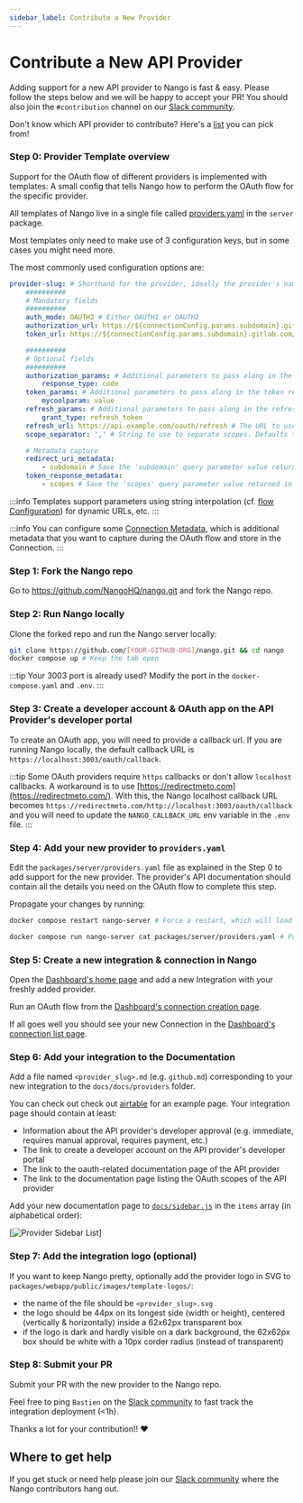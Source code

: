 ```yaml
---
sidebar_label: Contribute a New Provider
---
```


# Contribute a New API Provider

Adding support for a new API provider to Nango is fast & easy. Please follow the steps below and we will be happy to accept your PR! You should also join the `#contribution` channel on our [Slack community](https://nango.dev/slack).

Don't know which API provider to contribute? Here's a [list](https://github.com/orgs/NangoHQ/projects/2) you can pick from!

### Step 0: Provider Template overview

Support for the OAuth flow of different providers is implemented with templates: A small config that tells Nango how to perform the OAuth flow for the specific provider.

All templates of Nango live in a single file called [providers.yaml](https://nango.dev/oauth-providers) in the `server` package.

Most templates only need to make use of 3 configuration keys, but in some cases you might need more.

The most commonly used configuration options are:

```yaml
provider-slug: # Shorthand for the provider, ideally the provider's name. Must be unique. Kebab case.
    ##########
    # Mandatory fields
    ##########
    auth_mode: OAUTH2 # Either OAUTH1 or OAUTH2
    authorization_url: https://${connectionConfig.params.subdomain}.gitlab.com/oauth/authorize # The URL of the authorization page for the OAuth service (supports string interpolation)
    token_url: https://${connectionConfig.params.subdomain}.gitlab.com/oauth/token # The URL for the token request (supports string interpolation)

    ##########
    # Optional fields
    ##########
    authorization_params: # Additional parameters to pass along in the authorization step
        response_type: code
    token_params: # Additional parameters to pass along in the token request
        mycoolparam: value
    refresh_params: # Additional parameters to pass along in the refresh token request, if this is not provided it will use the token_params if it exist
        grant_type: refresh_token
    refresh_url: https://api.example.com/oauth/refresh # The URL to use for refreshing the access token (only if different from token_url)
    scope_separator: ',' # String to use to separate scopes. Defaults to ' ' (1 space) if not provided

    # Metadata capture
    redirect_uri_metadata:
        - subdomain # Save the 'subdomain' query parameter value returned in the Redirect URI (Connection Metadata)
    token_response_metadata:
        - scopes # Save the 'scopes' query parameter value returned in the token response (Connection Metadata)
```

:::info
Templates support parameters using string interpolation (cf. [flow Configuration](./reference/frontend-sdk.md#connection-config)) for dynamic URLs, etc.
:::

:::info
You can configure some [Connection Metadata](./reference/core-concepts.md#metadata), which is additional metadata that you want to capture during the OAuth flow and store in the Connection.
:::

### Step 1: Fork the Nango repo

Go to https://github.com/NangoHQ/nango.git and fork the Nango repo.

### Step 2: Run Nango locally

Clone the forked repo and run the Nango server locally:

```bash
git clone https://github.com/[YOUR-GITHUB-ORG]/nango.git && cd nango
docker compose up # Keep the tab open
```

:::tip
Your 3003 port is already used? Modify the port in the `docker-compose.yaml` and `.env`.
:::

### Step 3: Create a developer account & OAuth app on the API Provider's developer portal

To create an OAuth app, you will need to provide a callback url. If you are running Nango locally, the default callback URL is `https://localhost:3003/oauth/callback`.

:::tip
Some OAuth providers require `https` callbacks or don't allow `localhost` callbacks. A workaround is to use [https://redirectmeto.com](https://redirectmeto.com/). With this, the Nango localhost callback URL becomes `https://redirectmeto.com/http://localhost:3003/oauth/callback` and you will need to update the `NANGO_CALLBACK_URL` env variable in the `.env` file.
:::

### Step 4: Add your new provider to `providers.yaml`

Edit the `packages/server/providers.yaml` file as explained in the Step 0 to add support for the new provider. The provider's API documentation should contain all the details you need on the OAuth flow to complete this step.

Propagate your changes by running:

```bash
docker compose restart nango-server # Force a restart, which will load in the yaml again
```

```bash
docker compose run nango-server cat packages/server/providers.yaml # Print the contents of the providers file from inside the container
```

### Step 5: Create a new integration & connection in Nango

Open the [Dashboard's home page](http://localhost:3003) and add a new Integration with your freshly added provider.

Run an OAuth flow from the [Dashboard's connection creation page](http://localhost:3003/connection/create).

If all goes well you should see your new Connection in the [Dashboard's connection list page](http://localhost:3003/connections).

### Step 6: Add your integration to the Documentation

Add a file named `<provider_slug>.md` (e.g. `github.md`) corresponding to your new integration to the `docs/docs/providers` folder.

You can check out check out [airtable](./providers/airtable.md) for an example page. Your integration page should contain at least:

-   Information about the API provider's developer approval (e.g. immediate, requires manual approval, requires payment, etc.)
-   The link to create a developer account on the API provider's developer portal
-   The link to the oauth-related documentation page of the API provider
-   The link to the documentation page listing the OAuth scopes of the API provider

Add your new documentation page to [`docs/sidebar.js`](https://github.com/NangoHQ/nango/blob/master/docs/sidebars.js) in the `items` array (in alphabetical order):

[![Provider Sidebar List](/img/provider-sidebar.png)]

### Step 7: Add the integration logo (optional)

If you want to keep Nango pretty, optionally add the provider logo in SVG to `packages/webapp/public/images/template-logos/`:

-   the name of the file should be `<provider_slug>.svg`
-   the logo should be 44px on its longest side (width or height), centered (vertically & horizontally) inside a 62x62px transparent box
-   if the logo is dark and hardly visible on a dark background, the 62x62px box should be white with a 10px corder radius (instead of transparent)

### Step 8: Submit your PR

Submit your PR with the new provider to the Nango repo.

Feel free to ping `Bastien` on the [Slack community](https://nango.dev/slack) to fast track the integration deployment (<1h).

Thanks a lot for your contribution!! ❤️

## Where to get help

If you get stuck or need help please join our [Slack community](https://nango.dev/slack) where the Nango contributors hang out.

